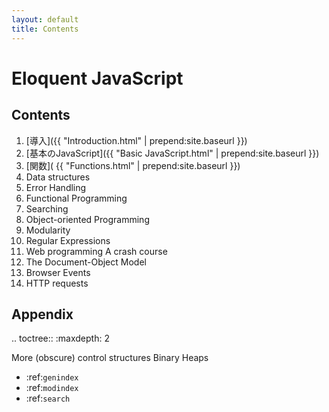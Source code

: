 ```yaml
---
layout: default
title: Contents
---
```

Eloquent JavaScript
===================

Contents
--------

   1. [導入]({{ "Introduction.html" | prepend:site.baseurl }})
   2. [基本のJavaScript]({{ "Basic JavaScript.html" | prepend:site.baseurl }})
   3. [関数]( {{ "Functions.html" | prepend:site.baseurl }})
   4. Data structures
   5. Error Handling
   6. Functional Programming
   7. Searching
   8. Object-oriented Programming
   9. Modularity
   10. Regular Expressions
   11. Web programming A crash course
   12. The Document-Object Model
   13. Browser Events
   14. HTTP requests

Appendix
--------

.. toctree::
   :maxdepth: 2

   More (obscure) control structures
   Binary Heaps



* :ref:`genindex`
* :ref:`modindex`
* :ref:`search`

